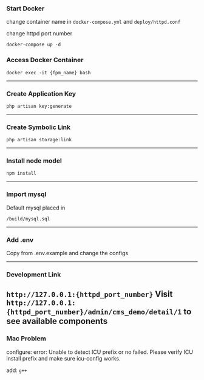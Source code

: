 ### Start Docker 

change container name in `docker-compose.yml` and `deploy/httpd.conf`

change httpd port number

`docker-compose up -d`


### Access Docker Container

`docker exec -it {fpm_name} bash`

---

### Create Application Key

`php artisan key:generate`

---

### Create Symbolic Link

`php artisan storage:link`

---

### Install node model

`npm install`

---

### Import mysql
Default mysql placed in 

`/build/mysql.sql`

---

### Add .env
Copy from .env.example and change the configs

---

### Development Link 

`http://127.0.0.1:{httpd_port_number}`
 Visit `http://127.0.0.1:{httpd_port_number}/admin/cms_demo/detail/1` to see available components
---

### Mac Problem
configure: error: Unable to detect ICU prefix or no failed. Please verify ICU install prefix and make sure icu-config works.

add: `g++`